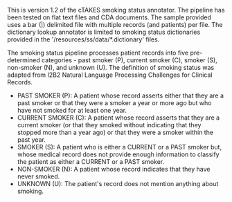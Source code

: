 This is version 1.2 of the cTAKES smoking status annotator.
The pipeline has been tested on flat text files and CDA documents.
The sample provided uses a bar (|) delimited file with multiple records (and patients) per file. 
The dictionary lookup annotator is limited to smoking status dictionaries provided in the '/resources/ss/data/*.dictionary' files. 

The smoking status pipeline processes patient records into five pre-determined categories -
past smoker (P), current smoker (C), smoker (S), non-smoker (N), and unknown (U).
The definition of smoking status was adapted from I2B2 Natural Language Processing Challenges for Clinical Records. 

- PAST SMOKER (P): A patient whose record asserts either that they are a past smoker or that they were a smoker a year or more ago but who have not smoked for at least one year. 
- CURRENT SMOKER (C): A patient whose record asserts that they are a current smoker (or that they smoked without indicating that they stopped more than a year ago) or that they were a smoker within the past year.
- SMOKER (S): A patient who is either a CURRENT or a PAST smoker but, whose medical record does not provide enough information to classify the patient as either a CURRENT or a PAST smoker.
- NON-SMOKER (N): A patient whose record indicates that they have never smoked.
- UNKNOWN (U): The patient's record does not mention anything about smoking.

